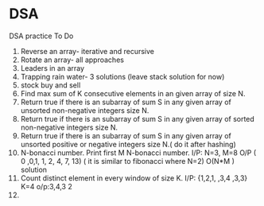 # DSA
DSA practice
To Do
1. Reverse an array- iterative and recursive
2. Rotate an array- all approaches
3. Leaders in an array
4. Trapping rain water- 3 solutions (leave stack solution for now)
5. stock buy and sell
6. Find max sum of K consecutive elements in an given array of size N.
7. Return true if there is an subarray of sum S in any given array of unsorted non-negative integers size N.
8. Return true if there is an subarray of sum S in any given array of sorted non-negative integers size N.
9. Return true if there is an subarray of sum S in any given array of unsorted positive or negative integers size N.( do it after hashing)
10. N-bonacci number. Print first M N-bonacci number. I/P: N=3, M=8 O/P ( 0 ,0,1, 1, 2, 4, 7, 13) ( it is similar to fibonacci where N=2) O(N*M ) solution
11. Count distinct element in every window of size K. I/P: {1,2,1, ,3,4 ,3,3} K=4 o/p:3,4,3 2
12. 
